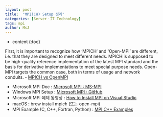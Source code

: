 ```yaml
---
layout: post
title:  "MPI(CH) Setup 정리"
categories: [ServerㆍIT Technology]
tags: mpi
author: MsJ
---
```


* content
{:toc}

First, it is important to recognize how ‘MPICH’ and 'Open-MPI’ are different, i.e. that they are designed to meet different needs. MPICH is supposed to be high-quality reference implementation of the latest MPI standard and the basis for derivative implementations to meet special purpose needs. Open-MPI targets the common case, both in terms of usage and network conduits. - [MPICH vs OpenMPI](https://stackoverflow.com/questions/2427399/mpich-vs-openmpi)

* Microsoft MPI Doc : [Microsoft MPI : MS-MPI](https://docs.microsoft.com/en-us/message-passing-interface/microsoft-mpi)
* Windows MPI Setup : [Microsoft MPI : GitHub](https://github.com/Microsoft/Microsoft-MPI)
* Microsoft MPI 예제 동영상 : [How to Install MPI on Visual Studio](https://www.youtube.com/watch?v=jUQYiEgcEvE)
* macOS : brew install mpich (또는 open-mpi)
* MPI Example (C, C++, Fortran, Python) : [MPI C++ Examples](https://people.sc.fsu.edu/~jburkardt/cpp_src/mpi/mpi.html)
